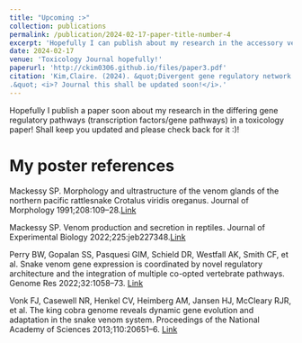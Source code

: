 ```yaml
---
title: "Upcoming :>"
collection: publications
permalink: /publication/2024-02-17-paper-title-number-4
excerpt: 'Hopefully I can publish about my research in the accessory venom gland/main venom gland very soon :) '
date: 2024-02-17
venue: 'Toxicology Journal hopefully!'
paperurl: 'http://ckim0306.github.io/files/paper3.pdf'
citation: 'Kim,Claire. (2024). &quot;Divergent gene regulatory network activation drives differential venom toxin expression in snake venom vs accessory venom glands
.&quot; <i>? Journal this shall be updated soon!</i>.'
---
```


Hopefully I publish a paper soon about my research in the differing gene regulatory pathways (transcription factors/gene pathways) in a toxicology paper! Shall keep you updated and please check back for it :)!

My poster references
======

Mackessy SP. Morphology and ultrastructure of the venom glands of the northern pacific rattlesnake Crotalus viridis oreganus. Journal of Morphology 1991;208:109–28.[Link](https://pubmed.ncbi.nlm.nih.gov/29865511/#:~:text=Abstract,cells%20and%20basal%20horizontal%20cells.)

Mackessy SP. Venom production and secretion in reptiles. Journal of Experimental Biology 2022;225:jeb227348.[Link](https://journals.biologists.com/jeb/article/225/7/jeb227348/274934/Venom-production-and-secretion-in-reptiles)

Perry BW, Gopalan SS, Pasquesi GIM, Schield DR, Westfall AK, Smith CF, et al. Snake venom gene expression is coordinated by novel regulatory architecture and the integration of multiple co-opted vertebrate pathways. Genome Res 2022;32:1058–73. [Link](https://www.ncbi.nlm.nih.gov/pmc/articles/PMC9248877/)


Vonk FJ, Casewell NR, Henkel CV, Heimberg AM, Jansen HJ, McCleary RJR, et al. The king cobra genome reveals dynamic gene evolution and adaptation in the snake venom system. Proceedings of the National Academy of Sciences 2013;110:20651–6. [Link](https://www.pnas.org/doi/full/10.1073/pnas.1314702110)
